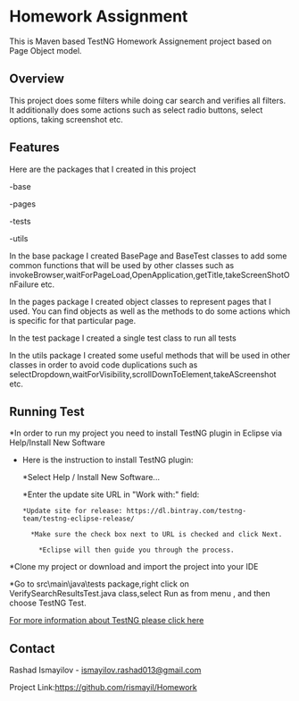# Homework Assignment

This is Maven based TestNG Homework Assignement project based on Page Object model.

## Overview

This project does some filters while doing car search and verifies all filters.
It additionally does some actions such as select radio buttons, select options, taking screenshot etc.

## Features

Here are the packages that I created in this project

-base

-pages

-tests

-utils

In the base package I created BasePage and BaseTest classes to add some common functions that will be used by other classes such as invokeBrowser,waitForPageLoad,OpenApplication,getTitle,takeScreenShotOnFailure etc.

In the pages package I created object classes to represent pages that I used. You can find objects as well as the methods to do some actions which is specific for that particular page.

In the test package I created a single test class to run all tests

In the utils package I created some useful methods that will be used in other classes in order to avoid code duplications such as selectDropdown,waitForVisibility,scrollDownToElement,takeAScreenshot etc.

## Running Test

*In order to run my project you need to install TestNG plugin in Eclipse via Help/Install New Software
  * Here is the instruction to install TestNG plugin:

    *Select Help / Install New Software...

      *Enter the update site URL in "Work with:" field:

        *Update site for release: https://dl.bintray.com/testng-team/testng-eclipse-release/

          *Make sure the check box next to URL is checked and click Next.

            *Eclipse will then guide you through the process.

*Clone my project or download and import the project into your IDE

*Go to src\main\java\tests package,right click on VerifySearchResultsTest.java class,select Run as from menu , and then choose TestNG Test.

[For more information about TestNG please click here](https://howtodoinjava.com/testng/testng-tutorial-with-eclipse/)

## Contact

Rashad Ismayilov - ismayilov.rashad013@gmail.com

Project Link:https://github.com/rismayil/Homework
 